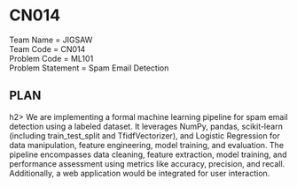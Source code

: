 # CN014

Team Name = JIGSAW <br>
Team Code = CN014  <br>
Problem Code = ML101 <br>
Problem Statement = Spam Email Detection <br>


<h2> PLAN </h2>h2>
We are implementing a formal machine learning pipeline for spam email detection using a labeled dataset. It leverages NumPy, pandas, scikit-learn (including train_test_split and TfidfVectorizer), and Logistic Regression for data manipulation, feature engineering, model training, and evaluation. The pipeline encompasses data cleaning, feature extraction, model training, and performance assessment using metrics like accuracy, precision, and recall. Additionally, a web application would be integrated for user interaction.
